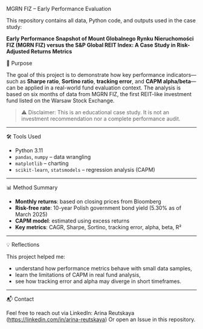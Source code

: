 MGRN FIZ – Early Performance Evaluation

This repository contains all data, Python code, and outputs used in the case study:

**Early Performance Snapshot of Mount Globalnego Rynku Nieruchomości FIZ (MGRN FIZ) versus the S&P Global REIT Index: A Case Study in Risk-Adjusted Returns Metrics**

🎯 Purpose

The goal of this project is to demonstrate how key performance indicators—such as **Sharpe ratio**, **Sortino ratio**, **tracking error**, and **CAPM alpha/beta**—can be applied in a real-world fund evaluation context. The analysis is based on six months of data from MGRN FIZ, the first REIT-like investment fund listed on the Warsaw Stock Exchange.

> ⚠️ Disclaimer: This is an educational case study. It is not an investment recommendation nor a complete performance audit.

---

🛠 Tools Used

- Python 3.11
- `pandas`, `numpy` – data wrangling
- `matplotlib` – charting
- `scikit-learn`, `statsmodels` – regression analysis (CAPM)

---

📊 Method Summary

- **Monthly returns**: based on closing prices from Bloomberg
- **Risk-free rate**: 10-year Polish government bond yield (5.30% as of March 2025)
- **CAPM model**: estimated using excess returns 
- **Key metrics**: CAGR, Sharpe, Sortino, tracking error, alpha, beta, R²

---

💡 Reflections

This project helped me:
- understand how performance metrics behave with small data samples,
- learn the limitations of CAPM in real fund analysis,
- see how tracking error and alpha may diverge in short timeframes.

---

📬 Contact

Feel free to reach out via LinkedIn: Arina Reutskaya (https://linkedin.com/in/arina-reutskaya)
Or open an Issue in this repository.
